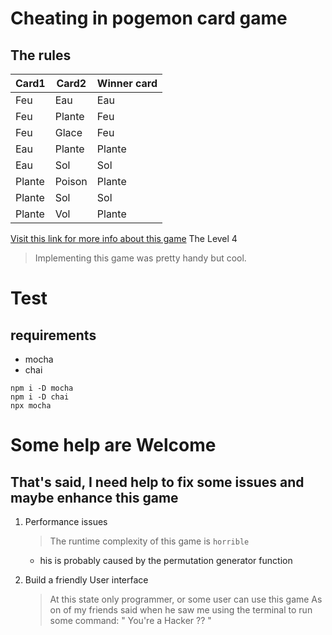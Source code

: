 # Cheating in pogemon card game

## The rules

<center>

|**Card1** |**Card2**|**Winner card**|
|----------|---------|---------------|
| Feu | Eau | Eau |
|Feu | Plante   | Feu  |
|Feu | Glace    | Feu |
|Eau | Plante   | Plante |
|Eau | Sol      | Sol |
|Plante | Poison | Plante |
|Plante | Sol    | Sol |
|Plante | Vol    | Plante |
</center>

[Visit this link for more info about this game](https://www.isograd-testingservices.com/FR/solutions-challenges-de-code?cts_id=63&reg_typ_id=2&que_str_id=&rtn_pag=https%3A%2F%2Fwww.isograd-testingservices.com%2F%2FFR%2Fsolutions-challenges-de-code%3Fcts_id%3D82#)
The Level 4

> Implementing this game was pretty handy but cool.

# Test

## requirements

+ mocha
+ chai

```
npm i -D mocha
npm i -D chai
npx mocha
```

# Some help are Welcome

## That's said, I need help to fix some issues and maybe enhance this game

1. Performance issues
    >The runtime complexity of this game is `horrible`
    + his is probably caused by the permutation generator function

2. Build a friendly User interface
    > At this state only programmer, or some user can use this game
    As on of my friends said when he saw me using the terminal to run some command:
    " You're a Hacker ?? "
